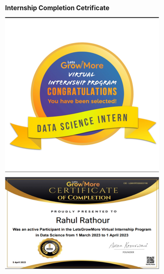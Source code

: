 ## Internship Completion Cetrificate
![badge](https://github.com/datamind321/LGMVIP--DataScience/blob/main/badge.jpg)

<img src="https://github.com/datamind321/LGMVIP--DataScience/blob/main/certificate.png" height=300 width=900></img>
